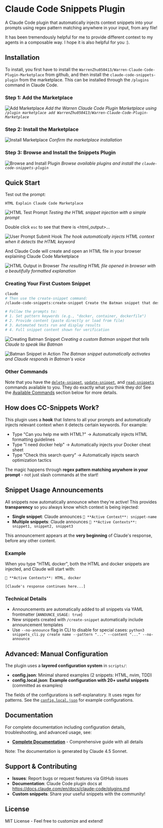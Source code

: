# Claude Code Snippets Plugin

A Claude Code plugin that automatically injects context snippets into your prompts using regex pattern matching anywhere in your input, from any file!

It has been tremendously helpful for me to provide different context to my agents in a composable way. I hope it is also helpful for you :).

## Installation

To install, you first have to install the `WarrenZhu050413/Warren-Claude-Code-Plugin-Marketplace` from github, and then install the `claude-code-snippets-plugin` from the marketplace. This can be installed through the `/plugins` command in Claude Code.

### Step 1: Add the Marketplace

![Add Marketplace](static/1-AddMarketPlace.png)
*Add the Warren Claude Code Plugin Marketplace using `/plugin marketplace add WarrenZhu050413/Warren-Claude-Code-Plugin-Marketplace`*

### Step 2: Install the Marketplace

![Install Marketplace](static/2-InstallMarketplace.png)
*Confirm the marketplace installation*

### Step 3: Browse and Install the Snippets Plugin

![Browse and Install Plugin](static/3-BrowseAndInstallPlugins.png)
*Browse available plugins and install the `claude-code-snippets-plugin`*

## Quick Start

Test out the prompt:

```
HTML Explain Claude Code Marketplace
```

![HTML Test Prompt](static/4-HTMLTest.png)
*Testing the HTML snippet injection with a simple prompt*

Double click `esc` to see that there is <user-prompt-submit-hook><html_output>...

![User Prompt Submit Hook](static/5-UserPromptSubmitHTMLHoook.png)
*The hook automatically injects HTML context when it detects the HTML keyword*

And Claude Code will create and open an HTML file in your browser explaining Claude Code Marketplace

![HTML Output in Browser](static/6-MarketPlaceHTML.png)
*The resulting HTML file opened in browser with a beautifully formatted explanation*

### Creating Your First Custom Snippet

```bash
claude
# Then use the create-snippet command:
/claude-code-snippets:create-snippet Create the Batman snippet that describes how to speak like a batman and tells the agent to speak like batman

# Follow the prompts to:
# 1. Set pattern keywords (e.g., "docker, container, dockerfile")
# 2. Provide content (paste directly or load from file)
# 3. Automated tests run and display results
# 4. Full snippet content shown for verification
```

![Creating Batman Snippet](static/7-BatmanSnippetCreate.png)
*Creating a custom Batman snippet that tells Claude to speak like Batman*

![Batman Snippet in Action](static/8-BatmanSnippetContinue.png)
*The Batman snippet automatically activates and Claude responds in Batman's voice*

### Other Commands

Note that you have the [`delete-snippet`](commands/delete-snippet.md), [`update-snippet`](commands/update-snippet.md), and [`read-snippets`](commands/read-snippets.md) commands available to you. They do exactly what you think they do! See the [Available Commands](#available-commands) section below for more details.

## How does CC-Snippets Work?

This plugin uses a **hook** that listens to all your prompts and automatically injects relevant context when it detects certain keywords. For example:

- Type "Can you help me with HTML?" → Automatically injects HTML formatting guidelines
- Type "I need docker help" → Automatically injects your Docker cheat sheet
- Type "Check this search query" → Automatically injects search optimization tactics

The magic happens through **regex pattern matching anywhere in your prompt** - not just slash commands at the start!

## Snippet Usage Announcements

All snippets now automatically announce when they're active! This provides **transparency** so you always know which context is being injected:

- **Single snippet**: Claude announces `📎 **Active Context**: snippet-name`
- **Multiple snippets**: Claude announces `📎 **Active Contexts**: snippet1, snippet2, snippet3`

This announcement appears at the **very beginning** of Claude's response, before any other content.

### Example

When you type "HTML docker", both the HTML and docker snippets are injected, and Claude will start with:

```
📎 **Active Contexts**: HTML, docker

[Claude's response continues here...]
```

### Technical Details

- Announcements are automatically added to all snippets via YAML frontmatter (`ANNOUNCE_USAGE: true`)
- New snippets created with `/create-snippet` automatically include announcement templates
- Use `--no-announce` flag in CLI to disable for special cases: `python3 snippets_cli.py create name --pattern "..." --content "..." --no-announce`

## Advanced: Manual Configuration

The plugin uses a **layered configuration system** in `scripts/`:

- **config.json**: Minimal shared examples (2 snippets: HTML, nvim, TDD)
- **config.local.json**: **Example configuration with 20+ useful snippets** (committed as examples)

The fields of the configurations is self-explanatory. It uses regex for patterns. See the [`config.local.json`](scripts/config.local.json) for example configurations.

## Documentation

For complete documentation including configuration details, troubleshooting, and advanced usage, see:

- **[Complete Documentation](docs/DOCUMENTATION.md)** - Comprehensive guide with all details

Note: The documentation is generated by Claude 4.5 Sonnet.

## Support & Contributing

- **Issues**: Report bugs or request features via GitHub issues
- **Documentation**: Claude Code plugin docs at https://docs.claude.com/en/docs/claude-code/plugins.md
- **Custom snippets**: Share your useful snippets with the community!

## License

MIT License - Feel free to customize and extend!
